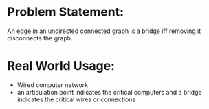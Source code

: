 # Problem Statement:
An edge in an undirected connected graph is a bridge iff removing it disconnects the graph.

# Real World Usage:
+ Wired computer network 
+ an articulation point indicates the critical computers and a bridge indicates the critical wires or connections
